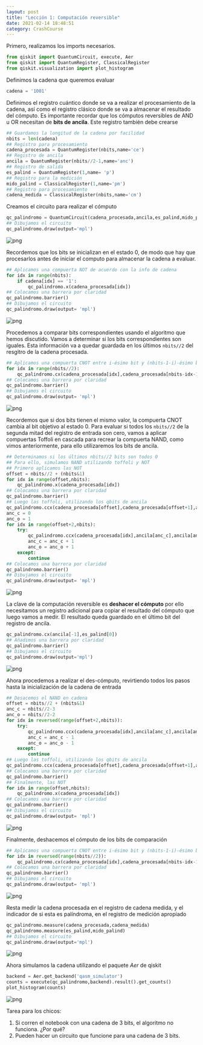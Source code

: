 ```yaml
---
layout: post
title: "Lección 1: Computación reversible"
date: 2021-02-14 18:48:51
category: CrashCourse
---
```

 
Primero, realizamos los imports necesarios.


```python
from qiskit import QuantumCircuit, execute, Aer
from qiskit import QuantumRegister, ClassicalRegister
from qiskit.visualization import plot_histogram
```

Definimos la cadena que queremos evaluar


```python
cadena = '1001'
```

Definimos el registro cuántico donde se va a realizar el procesamiento de la cadena, así como el registro clásico donde se va a almacenar el resultado del cómputo. Es importante recordar que los cómputos reversibles de AND u OR necesitan de **bits de ancila**. Este registro también debe crearse


```python
## Guardamos la longitud de la cadena por facilidad
nbits = len(cadena)
## Registro para procesamiento
cadena_procesada = QuantumRegister(nbits,name='ce')
## Registro de ancila
ancila = QuantumRegister(nbits//2-1,name='anc')
## Registro de salida
es_palind = QuantumRegister(1,name= 'p')
## Registro para la medición
mido_palind = ClassicalRegister(1,name='pm')
## Registro para procesamiento
cadena_medida = ClassicalRegister(nbits,name='cm')
```

Creamos el circuito para realizar el cómputo


```python
qc_palindromo = QuantumCircuit(cadena_procesada,ancila,es_palind,mido_palind,cadena_medida)
## Dibujamos el circuito
qc_palindromo.draw(output='mpl')
```




![png](/CrashCourse/assets/images/Lec_1_files/Lec_1_7_0.png)



Recordemos que los bits se inicializan en el estado 0, de modo que hay que procesarlos antes de iniciar el computo para almacenar la cadena a evaluar.


```python
## Aplicamos una compuerta NOT de acuerdo con la info de cadena
for idx in range(nbits):
    if cadena[idx] == '1':
        qc_palindromo.x(cadena_procesada[idx])
## Colocamos una barrera por claridad
qc_palindromo.barrier()
## Dibujamos el circuito
qc_palindromo.draw(output= 'mpl')
```




![png](/CrashCourse/assets/images/Lec_1_files/Lec_1_9_0.png)



Procedemos a comparar bits correspondientes usando el algoritmo que hemos discutido. Vamos a determinar si los bits correspondientes son iguales. Esta información va a quedar guardada en los últimos ```nbits//2``` del resgitro de la cadena procesada.


```python
## Aplicamos una compuerta CNOT entre i-ésimo bit y (nbits-1-i)-ésimo bit hasta i = nbits//2
for idx in range(nbits//2):
    qc_palindromo.cx(cadena_procesada[idx],cadena_procesada[nbits-idx-1])
## Colocamos una barrera por claridad
qc_palindromo.barrier()
## Dibujamos el circuito
qc_palindromo.draw(output= 'mpl')
```




![png](/CrashCourse/assets/images/Lec_1_files/Lec_1_11_0.png)



Recordemos que si dos bits tienen el mismo valor, la compuerta CNOT cambia al bit objetivo al estado 0. Para evaluar si todos los ```nbits//2``` de la segunda mitad del registro de entrada son cero, vamos a aplicar compuertas Toffoli en cascada para recrear la compuerta NAND, como vimos anteriormente, para ello utilizaremos los bits de ancila.


```python
## Determinamos si los últimos nbits//2 bits son todos 0
## Para ello, simulamos NAND utilizando toffoli y NOT
## Primero aplicamos las NOT
offset = nbits//2 + (nbits&1)
for idx in range(offset,nbits):
    qc_palindromo.x(cadena_procesada[idx])
## Colocamos una barrera por claridad
qc_palindromo.barrier()
## Luego las toffoli, utilizando los qbits de ancila
qc_palindromo.ccx(cadena_procesada[offset],cadena_procesada[offset+1],ancila[0])
anc_c = 0
anc_o = 1
for idx in range(offset+2,nbits):
    try:
        qc_palindromo.ccx(cadena_procesada[idx],ancila[anc_c],ancila[anc_o])
        anc_c = anc_c + 1
        anc_o = anc_o + 1
    except:
        continue
## Colocamos una barrera por claridad
qc_palindromo.barrier()
## Dibujamos el circuito
qc_palindromo.draw(output= 'mpl')
```




![png](/CrashCourse/assets/images/Lec_1_files/Lec_1_13_0.png)



La clave de la computación reversible es **deshacer el cómputo** por ello necesitamos un registro adicional para copiar el resultado del cómputo que luego vamos a medir. El resultado queda guardado en el último bit del registro de ancila.


```python
qc_palindromo.cx(ancila[-1],es_palind[0])
## Añadimos una barrera por claridad
qc_palindromo.barrier()
## Dibujamos el circuito
qc_palindromo.draw(output='mpl')
```




![png](/CrashCourse/assets/images/Lec_1_files/Lec_1_15_0.png)



Ahora procedemos a realizar el des-cómputo, revirtiendo todos los pasos hasta la inicialización de la cadena de entrada


```python
## Desacemos el NAND en cadena
offset = nbits//2 + (nbits&1)
anc_c = nbits//2-3
anc_o = nbits//2-2
for idx in reversed(range(offset+2,nbits)):
    try:
        qc_palindromo.ccx(cadena_procesada[idx],ancila[anc_c],ancila[anc_o])
        anc_c = anc_c - 1
        anc_o = anc_o - 1
    except:
        continue
## Luego las toffoli, utilizando los qbits de ancila
qc_palindromo.ccx(cadena_procesada[offset],cadena_procesada[offset+1],ancila[0])
## Colocamos una barrera por claridad
qc_palindromo.barrier()
## Finalmente, las NOT
for idx in range(offset,nbits):
    qc_palindromo.x(cadena_procesada[idx])
## Colocamos una barrera por claridad
qc_palindromo.barrier()
## Dibujamos el circuito
qc_palindromo.draw(output= 'mpl')
```




![png](/CrashCourse/assets/images/Lec_1_files/Lec_1_17_0.png)



Finalmente, deshacemos el cómputo de los bits de comparación


```python
## Aplicamos una compuerta CNOT entre i-ésimo bit y (nbits-1-i)-ésimo bit hasta i = nbits//2
for idx in reversed(range(nbits//2)):
    qc_palindromo.cx(cadena_procesada[idx],cadena_procesada[nbits-idx-1])
## Colocamos una barrera por claridad
qc_palindromo.barrier()
## Dibujamos el circuito
qc_palindromo.draw(output= 'mpl')
```




![png](/CrashCourse/assets/images/Lec_1_files/Lec_1_19_0.png)



Resta medir la cadena procesada en el registro de cadena medida, y el indicador de si esta es palíndroma, en el registro de medición apropiado


```python
qc_palindromo.measure(cadena_procesada,cadena_medida)
qc_palindromo.measure(es_palind,mido_palind)
## Dibujamos el circuito
qc_palindromo.draw(output='mpl')
```




![png](/CrashCourse/assets/images/Lec_1_files/Lec_1_21_0.png)



Ahora simulamos la cadena utilizando el paquete *Aer* de qiskit


```python
backend = Aer.get_backend('qasm_simulator')
counts = execute(qc_palindromo,backend).result().get_counts()
plot_histogram(counts)
```




![png](/CrashCourse/assets/images/Lec_1_files/Lec_1_23_0.png)



Tarea para los chicos:

1. Si corren el notebook con una cadena de 3 bits, el algoritmo no funciona. ¿Por qué?
1. Pueden hacer un circuito que funcione para una cadena de 3 bits.
